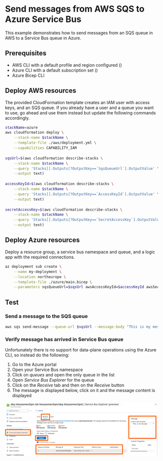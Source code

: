 # Send messages from AWS SQS to Azure Service Bus

This example demonstrates how to send messages from an SQS queue in AWS to a Service Bus queue in Azure.

## Prerequisites

- AWS CLI with a default profile and region configured ()
- Azure CLI with a default subscription set ()
- Azure Bicep CLI

## Deploy AWS resources

The provided CloudFormation template creates an IAM user with access keys, and an SQS queue. If you already have a user and a queue you want to use, go ahead and use them instead but update the following commands accordingly.

```bash
stackName=azure
aws cloudformation deploy \
    --stack-name $stackName \
    --template-file ./aws/deployment.yml \
    --capabilities CAPABILITY_IAM

sqsUrl=$(aws cloudformation describe-stacks \
    --stack-name $stackName \
    --query 'Stacks[].Outputs[?OutputKey==`SqsQueueUrl`].OutputValue' \
    --output text)

accessKeyId=$(aws cloudformation describe-stacks \
    --stack-name $stackName \
    --query 'Stacks[].Outputs[?OutputKey==`AccessKeyId`].OutputValue' \
    --output text)

secretAccessKey=$(aws cloudformation describe-stacks \
    --stack-name $stackName \
    --query 'Stacks[].Outputs[?OutputKey==`SecretAccessKey`].OutputValue' \
    --output text)
```

## Deploy Azure resources

Deploy a resource group, a service bus namespace and queue, and a logic app with the required connections.

```bash
az deployment sub create \
    --name my-deployment \
    --location northeurope \
    --template-file ./azure/main.bicep \
    --parameters sqsQueueUrl=$sqsUrl awsAccessKeyId=$accessKeyId awsSecretAccessKey=$secretAccessKey
```

## Test

### Send a message to the SQS queue

```bash
aws sqs send-message --queue-url $sqsUrl --message-body "This is my message"
```

### Verify message has arrived in Service Bus queue

Unfortunately there is no support for data-plane operations using the Azure CLI, so instead do the following:

1. Go to the Azure portal
1. Open your Service Bus namespace
1. Click on _queues_ and open the only queue in the list
1. Open _Service Bus Explorer_ for the queue
1. Click on the _Receive_ tab and then on the _Receive_ button
1. The message is displayed below, click on it and the message content is displayed

![Service Bus Explorer](./assets/azureportal.png)
